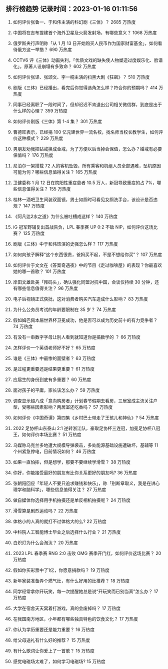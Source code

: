 
## 排行榜趋势 记录时间：2023-01-16 01:11:56
  
  1. 如何评价张鲁一、于和伟主演的科幻剧《三体》？ 2685 万热度
    
  2. 中国将在吉布提建首个海外卫星及火箭发射场，有哪些意义？ 1068 万热度
    
  3. 俄罗斯央行声明称「从 1 月 13 日开始购买人民币作为国家财富基金」，如何看待俄方这一举措？ 690 万热度
    
  4. CCTV6 评《三体》动画失利，「优质文戏的缺失使人物塑造过度娱乐化、脸谱化」，原著人设崩塌有多致命？ 602 万热度
    
  5. 如何评价张译、张颂文、李一桐主演的扫黑大剧《狂飙》？ 510 万热度
    
  6. 剧版《三体》已经播出，看完后你觉得选角怎么样？符合你的预期吗？ 414 万热度
    
  7. 同事已经离职了一段时间了，但却迟迟不肯退出公司相关微信群，到底是出于什么样的心理？ 359 万热度
    
  8. 如何评价剧版《三体》第 1-4 集？ 301 万热度
    
  9. 曹德旺表示，已经捐 100 亿元建世界一流名校，找名师当校长教学生，如何评价这种模式？ 229 万热度
    
  10. 男朋友劝我把钻戒换成金戒，为了方便以后当掉会保值，怎么办？婚戒有必要保值吗？ 176 万热度
    
  11. 尼泊尔一架搭载 72 人的客机坠毁，所有乘客和机组人员全部遇难，坠机原因可能为何？哪些信息值得关注？ 165 万热度
    
  12. 卫健委称 1 月 12 日在院阳性重症患者 10.5 万人，新冠导致重症的占 7%，哪些信息值得关注？ 155 万热度
    
  13. 桂林一酒吧卫生间装双面镜，男士如厕时可看见女厕洗手台，该设计是否违规？ 147 万热度
    
  14. 《阿凡达2水之道》为什么被吐槽成这样？ 140 万热度
    
  15. iG 冠军野辅复出首战告负，LPL 春季赛 UP 0:2 不敌 NIP，如何评价这场比赛？ 125 万热度
    
  16. 剧版《三体》中于和伟饰演的史强怎么样？ 117 万热度
    
  17. 如何向孩子解释“这个东西很贵，爸妈买不起，不是不想给你买”？ 107 万热度
    
  18. 如何评价于文文在《答案奇遇夜》中的节目《走过咖啡屋》的表现？你最喜欢她的哪一首歌？ 101 万热度
    
  19. 岸田文雄赴美「拜码头」，确认强化同盟对抗中国，会谈仅持续 30 分钟，还有哪些信息值得关注？ 96 万热度
    
  20. 电子后视镜正式获批，这对消费者购买汽车造成什么影响？ 83 万热度
    
  21. 为什么公务员考试的年龄要限制在 35 岁？ 74 万热度
    
  22. 假如姆巴佩本届世界杯卫冕成功，他是否可以成为历史前十的有力竞争者？ 74 万热度
    
  23. 有没有一串数字字母让别人看到就知道你是搞数学的 ？ 66 万热度
    
  24. 怎样评价一个英语老师好不好？ 65 万热度
    
  25. 谁是《三体》中最惨的面壁者？ 63 万热度
    
  26. 是过程更重要还是结果更重要？ 61 万热度
    
  27. 应届生的身份到底有多重要？ 60 万热度
    
  28. 面对孩子的平庸，家长该怎么办？ 59 万热度
    
  29. 调查显示超八成「意向购房者」计划春节假期去看房，三居室成主流关注户型，受哪些因素影响？两居室还吃香吗？ 57 万热度
    
  30. 如何评价《中国奇谭》第四集《乡村巴士带走了王孩儿和神仙》? 54 万热度
    
  31. 2022 足协杯山东泰山 2:1 逆转浙江队，豪取足协杯三连冠，加冕足协杯八冠王，如何评价本场比赛？ 51 万热度
    
  32. 乌媒称乌克兰多地遭大规模导弹袭击，多处能源基础设施遭破坏，基辅等 11 个州紧急停电，目前情况如何？ 46 万热度
    
  33. 如果一直怕摔，但是想学，那要不要继续学滑雪？ 38 万热度
    
  34. 你好，你能接受最好的朋友有比你关系更好的朋友吗? 36 万热度
    
  35. 张朝阳回应「年轻人不要只追求赚钱和快乐」，称「别断章取义，我是在讲心理学和脑科学」，哪些信息值得关注？ 27 万热度
    
  36. 做自媒体你选择用手机拍摄还是单反相机拍摄呢？ 24 万热度
    
  37. 滑雪算是剧烈运动吗？ 22 万热度
    
  38. 体格小的人真的就打不过体格大的么? 22 万热度
    
  39. 中科院人工智能博士毕业之后选择什么行业？ 21 万热度
    
  40. 白炽灯为什么会淘汰？ 20 万热度
    
  41. 2023 LPL 春季赛 RNG 2:0 击败 OMG 赛季开门红，如何评价这场比赛？ 20 万热度
    
  42. 假如你买彩票中了1亿，你愿意捐款吗？ 19 万热度
    
  43. 新年家装准备弄个燃气灶，有什么好用的灶推荐？ 18 万热度
    
  44. 同学经常拿你开玩笑，每一次提醒她总是说“开玩笑而已别当真”怎么办？ 17 万热度
    
  45. 大学在宿舍天天窝着打游戏，真的会废掉吗？ 17 万热度
    
  46. 在我国南方地区，小年都有哪些独具特色的饮食文化？ 17 万热度
    
  47. 你认为学历重要还是能力重要？ 16 万热度
    
  48. 给父母送礼有什么好的推荐？ 15 万热度
    
  49. 有什么歌词让你爱上了一首歌？ 15 万热度
    
  50. 感觉电磁场太难了，如何学习电磁场? 15 万热度
    